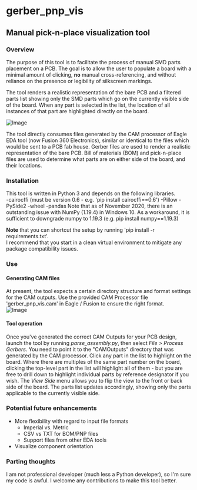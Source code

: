 # gerber_pnp_vis
## Manual pick-n-place visualization tool
### Overview
The purpose of this tool is to facilitate the process of manual SMD parts placement on a PCB.  The goal is to allow the user to populate a board with a minimal amount of clicking, **no** manual cross-referencing, and without reliance on the presence or legibility of silkscreen markings.

The tool renders a realistic representation of the bare PCB and a filtered parts list showing only the SMD parts which go on the currently visible side of the board.  When any part is selected in the list, the location of all instances of that part are highlighted directly on the board.

![Image](https://user-images.githubusercontent.com/24237058/99197281-8dd73600-275f-11eb-93c6-27b2d7d8e8eb.png)

The tool directly consumes files generated by the CAM processor of Eagle EDA tool (now Fusion 360 Electronics), similar or identical to the files which would be sent to a PCB fab house.  Gerber files are used to render a realistic representation of the bare PCB.  Bill of materials (BOM) and pick-n-place files are used to determine what parts are on either side of the board, and their locations. 

### Installation
This tool is written in Python 3 and depends on the following libraries.  
-cairocffi (must be version 0.6 - e.g. 'pip install cairocffi==0.6')
-Pillow
-PySide2
-wheel
-pandas
Note that as of November 2020, there is an outstanding issue with NumPy (1.19.4) in Windows 10.  As a workaround, it is sufficient to downgrade numpy to 1.19.3 (e.g. pip install numpy==1.19.3)

**Note** that you can shortcut the setup by running 'pip install -r requirements.txt'.  
I recommend that you start in a clean virtual environment to mitigate any package compatibility issues.

### Use
#### Generating CAM files
At present, the tool expects a certain directory structure and format settings for the CAM outputs.  Use the provided CAM Processor file 'gerber_pnp_vis.cam' in Eagle / Fusion to ensure the right format.  
![Image](https://user-images.githubusercontent.com/24237058/99197512-fa9f0000-2760-11eb-8658-3f71fd464ff0.PNG)

#### Tool operation
Once you've generated the correct CAM Outputs for your PCB design, launch the tool by running *parse_assembly.py*, then select *File > Process Gerbers*.  You need to point it to the "CAMOutputs" directory that was generated by the CAM processor.
Click any part in the list to highlight on the board.  Where there are multiples of the same part number on the board, clicking the top-level part in the list will highlight all of them - but you are free to drill down to highlight individual parts by reference designator if you wish.
The *View Side* menu allows you to flip the view to the front or back side of the board.  The parts list updates accordingly, showing only the parts applicable to the currently visible side.

### Potential future enhancements
* More flexibility with regard to input file formats
  * Imperial vs. Metric
  * CSV vs TXT for BOM/PNP files
  * Support files from other EDA tools
* Visualize component orientation

### Parting thoughts
I am not professional developer (much less a Python developer), so I'm sure my code is awful.  I welcome any contributions to make this tool better.

